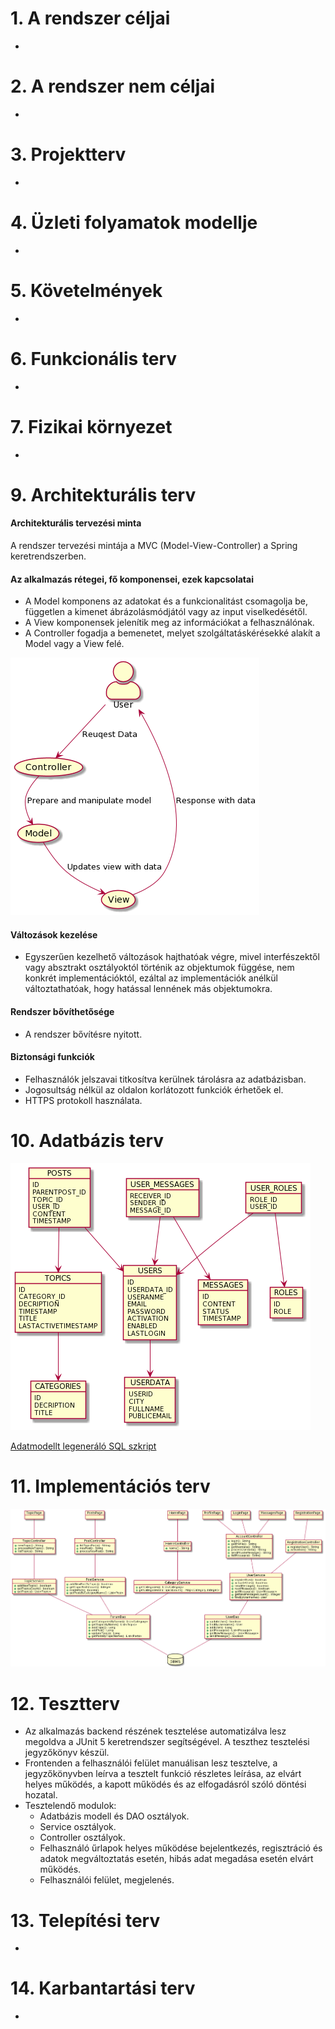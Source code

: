 # 1. A rendszer céljai
-
# 2. A rendszer nem céljai
-
# 3. Projektterv
-
# 4. Üzleti folyamatok modellje
-
# 5. Követelmények
-
# 6. Funkcionális terv
-
# 7. Fizikai környezet
-
# 9. Architekturális terv
#### Architekturális tervezési minta

A rendszer tervezési mintája a MVC (Model-View-Controller) a Spring keretrendszerben.

#### Az alkalmazás rétegei, fő komponensei, ezek kapcsolatai

- A Model komponens az adatokat és a funkcionalitást csomagolja be, független a kimenet
  ábrázolásmódjától vagy az input viselkedésétől.
- A View komponensek jelenítik meg az információkat a felhasználónak.
- A Controller fogadja a bemenetet, melyet szolgáltatáskérésekké alakít a Model vagy a View felé.

<img src="./diagrams/mvc.png">

#### Változások kezelése

- Egyszerűen kezelhető változások hajthatóak végre, mivel interfészektől vagy absztrakt osztályoktól történik az objektumok függése, nem konkrét implementációktól, ezáltal az implementációk anélkül változtathatóak, hogy hatással lennének más objektumokra.

#### Rendszer bővíthetősége

- A rendszer bővítésre nyitott.
#### Biztonsági funkciók
- Felhasználók jelszavai titkosítva kerülnek tárolásra az adatbázisban.
- Jogosultság nélkül az oldalon korlátozott funkciók érhetőek el.
- HTTPS protokoll használata.

# 10. Adatbázis terv
<img src="./diagrams/db_design.png">

 [Adatmodellt legeneráló SQL szkript](./diagrams/db_script.txt)
# 11. Implementációs terv
<img src="./diagrams/implementation_plan.png" alt="UML diagram" width="1000px">

# 12. Tesztterv
- Az alkalmazás backend részének tesztelése automatizálva lesz megoldva a JUnit 5 keretrendszer segítségével. A teszthez tesztelési jegyzőkönyv készül.   
- Frontenden a felhasználói felület manuálisan lesz tesztelve, a jegyzőkönyvben leírva a tesztelt funkció részletes leírása, az elvárt helyes működés, a kapott működés és az elfogadásról szóló döntési hozatal.
- Tesztelendő modulok:
    - Adatbázis modell és DAO osztályok.
    - Service osztályok.
    - Controller osztályok.
    - Felhasználó űrlapok helyes működése bejelentkezés, regisztráció és adatok megváltoztatás esetén, hibás adat megadása esetén elvárt működés.
    - Felhasználói felület, megjelenés.
# 13. Telepítési terv
-
# 14. Karbantartási terv
-
